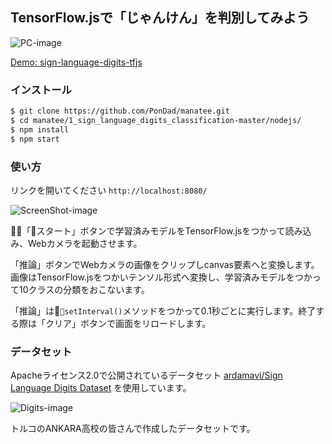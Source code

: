 ## TensorFlow.jsで「じゃんけん」を判別してみよう

![PC-image](https://raw.githubusercontent.com/PonDad/manatee/master/1_sign_language_digits_classification-master/nodejs/static/img/sign-language-digits.gif)

[Demo: sign-language-digits-tfjs](https://sign-language-digits-tfjs.herokuapp.com/)

### インストール

```bash
$ git clone https://github.com/PonDad/manatee.git
$ cd manatee/1_sign_language_digits_classification-master/nodejs/
$ npm install
$ npm start
```

### 使い方

リンクを開いてください `http://localhost:8080/`

![ScreenShot-image](https://raw.githubusercontent.com/PonDad/manatee/master/1_sign_language_digits_classification-master/nodejs/static/img/Screenshot.png)

「スタート」ボタンで学習済みモデルをTensorFlow.jsをつかって読み込み、Webカメラを起動させます。

「推論」ボタンでWebカメラの画像をクリップしcanvas要素へと変換します。画像はTensorFlow.jsをつかいテンソル形式へ変換し、学習済みモデルをつかって10クラスの分類をおこないます。

「推論」は`setInterval()`メソッドをつかって0.1秒ごとに実行します。終了する際は「クリア」ボタンで画面をリロードします。

### データセット

Apacheライセンス2.0で公開されているデータセット [ardamavi/Sign Language Digits Dataset](https://github.com/ardamavi/Sign-Language-Digits-Dataset) を使用しています。

![Digits-image](https://raw.githubusercontent.com/PonDad/manatee/master/1_sign_language_digits_classification-master/nodejs/static/img/digit.png)

トルコのANKARA高校の皆さんで作成したデータセットです。
